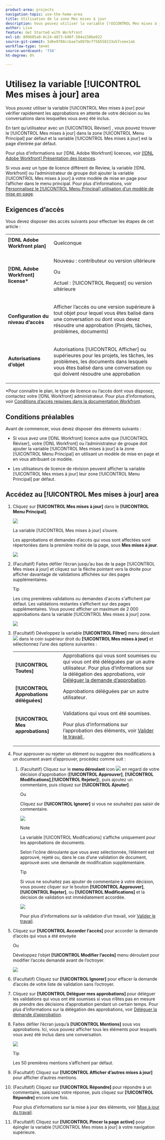 ```yaml
---
product-area: projects
navigation-topic: use-the-home-area
title: Utilisation de la zone Mes mises à jour
description: Vous pouvez utiliser la variable [!UICONTROL Mes mises à jour] pour vérifier rapidement les approbations en attente de votre décision ou les conversations dans lesquelles vous avez été inclus.
author: Lisa
feature: Get Started with Workfront
exl-id: 809605a0-8c24-4873-b98f-504a158be022
source-git-commit: 5d6e9788ccbae7a8970cff56558233a57ceee1ab
workflow-type: tm+mt
source-wordcount: '734'
ht-degree: 0%

---
```


# Utilisez la variable [!UICONTROL Mes mises à jour] area

<!--
<p data-mc-conditions="QuicksilverOrClassic.Draft mode">(NOTE: there is a similar article like this in the "My Work" folder that is conditioned for Classic only)</p>
-->

Vous pouvez utiliser la variable [!UICONTROL Mes mises à jour] pour vérifier rapidement les approbations en attente de votre décision ou les conversations dans lesquelles vous avez été inclus.

En tant qu’utilisateur avec un [!UICONTROL Réviser] , vous pouvez trouver le [!UICONTROL Mes mises à jour] dans la zone [!UICONTROL Menu Principal] par défaut et la variable [!UICONTROL Mes mises à jour] est la page d’entrée par défaut.

Pour plus d’informations sur [!DNL Adobe Workfront] licences, voir [[!DNL Adobe Workfront] Présentation des licences](../../../administration-and-setup/add-users/access-levels-and-object-permissions/wf-licenses.md).

Si vous avez un type de licence différent de Review, la variable [!DNL Workfront] ou l’administrateur de groupe doit ajouter la variable [!UICONTROL Mes mises à jour] à votre modèle de mise en page pour l’afficher dans le menu principal. Pour plus d’informations, voir [Personnalisez le [!UICONTROL Menu Principal] utilisation d’un modèle de mise en page](../../../administration-and-setup/customize-workfront/use-layout-templates/customize-main-menu.md).

## Exigences d’accès

Vous devez disposer des accès suivants pour effectuer les étapes de cet article :

<table style="table-layout:auto"> 
 <col> 
 <col> 
 <tbody> 
  <tr> 
   <td role="rowheader"><strong>[!DNL Adobe Workfront plan]</strong></td> 
   <td> <p>Quelconque</p> </td> 
  </tr> 
  <tr> 
   <td role="rowheader"><strong>[!DNL Adobe Workfront] license*</strong></td> 
   <td> <p>Nouveau : contributeur ou version ultérieure</p>
   Ou   
   <p>Actuel : [!UICONTROL Request] ou version ultérieure</p> </td> 
  </tr> 
  <tr> 
   <td role="rowheader"><strong>Configuration du niveau d’accès</strong></td> 
   <td> <p>Afficher l’accès ou une version supérieure à tout objet pour lequel vous êtes balisé dans une conversation ou dont vous devez résoudre une approbation (Projets, tâches, problèmes, documents)</p> </td> 
  </tr> 
  <tr> 
   <td role="rowheader"><strong>Autorisations d’objet</strong></td> 
   <td> <p>Autorisations [!UICONTROL Afficher] ou supérieures pour les projets, les tâches, les problèmes, les documents dans lesquels vous êtes balisé dans une conversation ou qui doivent résoudre une approbation</p> </td> 
  </tr> 
 </tbody> 
</table>

*Pour connaître le plan, le type de licence ou l’accès dont vous disposez, contactez votre [!DNL Workfront] administrateur. Pour plus d’informations, voir [Conditions d’accès requises dans la documentation Workfront](/help/quicksilver/administration-and-setup/add-users/access-levels-and-object-permissions/access-level-requirements-in-documentation.md).

## Conditions préalables

Avant de commencer, vous devez disposer des éléments suivants :

* Si vous avez une [!DNL Workfront] licence autre que [!UICONTROL Réviser], votre [!DNL Workfront] ou l’administrateur de groupe doit ajouter la variable [!UICONTROL Mes mises à jour] à la zone [!UICONTROL Menu Principal] en utilisant un modèle de mise en page et en vous attribuant ce modèle.

* Les utilisateurs de licence de révision peuvent afficher la variable [!UICONTROL Mes mises à jour] leur zone [!UICONTROL Menu Principal] par défaut.

## Accédez au [!UICONTROL Mes mises à jour] area

1. Cliquez sur **[!UICONTROL Mes mises à jour]** dans le **[!UICONTROL Menu Principal]**.

   ![](assets/access-my-updates-from-main-menu-reviewer-user-nwe-350x294.png)

   La variable [!UICONTROL Mes mises à jour] s’ouvre.

   Les approbations et demandes d’accès qui vous sont affectées sont répertoriées dans la première moitié de la page, sous **Mes mises à jour**.

   ![](assets/my-updates-mentions-for-reviwers-nwe-350x418.png)

1. (Facultatif) Faites défiler l’écran jusqu’au bas de la page [!UICONTROL Mes mises à jour] et cliquez sur la flèche pointant vers la droite pour afficher davantage de validations affichées sur des pages supplémentaires.

   >[!TIP]
   >
   >Les cinq premières validations ou demandes d&#39;accès s&#39;affichent par défaut. Les validations restantes s’affichent sur des pages supplémentaires. Vous pouvez afficher un maximum de 2 000 approbations dans la variable [!UICONTROL Mes mises à jour] zone.

   ![](assets/pagination-for-my-updates-page-highlighted-nwe-350x78.png)

1. (Facultatif) Développez la variable **[!UICONTROL Filtrer]** menu déroulant ![](assets/filter-nwepng.png) dans le coin supérieur droit du **[!UICONTROL Mes mises à jour]** et sélectionnez l’une des options suivantes :

   <table style="table-layout:auto"> 
    <col> 
    </col> 
    <col> 
    </col> 
    <tbody> 
     <tr> 
      <td role="rowheader"><strong>[!UICONTROL Toutes]</strong></td> 
      <td>Approbations qui vous sont soumises ou qui vous ont été déléguées par un autre utilisateur. Pour plus d’informations sur la délégation des approbations, voir <a href="../../../review-and-approve-work/manage-approvals/delegate-approval-requests.md" class="MCXref xref">Déléguer la demande d’approbation</a>. </td> 
     </tr> 
     <tr> 
      <td role="rowheader"><strong>[!UICONTROL Approbations déléguées]</strong></td> 
      <td>Approbations déléguées par un autre utilisateur. </td> 
     </tr> 
     <tr> 
      <td role="rowheader"><strong>[!UICONTROL Mes approbations]</strong></td> 
      <td> <p>Validations qui vous ont été soumises. </p> <p>Pour plus d’informations sur l’approbation des éléments, voir <a href="../../../review-and-approve-work/manage-approvals/approving-work.md" class="MCXref xref">Valider le travail </a>.</p> </td> 
     </tr> 
    </tbody> 
   </table>

1. Pour approuver ou rejeter un élément ou suggérer des modifications à un document avant d’approuver, procédez comme suit :

   1. (Facultatif) Cliquez sur le **menu déroulant** icon ![](assets/down-arrow-blue.png) en regard de votre décision d’approbation (**[!UICONTROL Approuver]**, **[!UICONTROL Modifications]**,**[!UICONTROL Rejeter]**), puis ajoutez un commentaire, puis cliquez sur **[!UICONTROL Ajouter]**.

      Ou

      Cliquez sur **[!UICONTROL Ignorer]** si vous ne souhaitez pas saisir de commentaire.

      ![](assets/approval-decision-buttons-in-my-updates-with-comment-box-nwe-350x183.png)

      >[!NOTE]
      >
      >La variable [!UICONTROL Modifications] s’affiche uniquement pour les approbations de documents.

      Selon l’icône déroulante que vous avez sélectionnée, l’élément est approuvé, rejeté ou, dans le cas d’une validation de document, approuvé avec une demande de modification supplémentaire.

      >[!TIP]
      >
      >Si vous ne souhaitez pas ajouter de commentaire à votre décision, vous pouvez cliquer sur le bouton **[!UICONTROL Approuver]**, **[!UICONTROL Rejeter]**, ou **[!UICONTROL Modifications]** et la décision de validation est immédiatement accordée.
      >
      >
      >![](assets/approval-decision-buttons-in-my-updates-nwe-350x169.png)
      >
      >Pour plus d’informations sur la validation d’un travail, voir [Valider le travail](../../../review-and-approve-work/manage-approvals/approving-work.md).

1. Cliquez sur **[!UICONTROL Accorder l’accès]** pour accorder la demande d’accès qui vous a été envoyée

   Ou

   Développez l’objet **[!UICONTROL Modifier l’accès]** menu déroulant pour modifier l’accès demandé avant de l’octroyer.

   ![](assets/grant-access-button-in-my-updates-nwe-350x224.png)

1. (Facultatif) Cliquez sur **[!UICONTROL Ignorer]** pour effacer la demande d’accès de votre liste de validation sans l’octroyer.
1. Cliquez sur **[!UICONTROL Déléguer mes approbations]** pour déléguer les validations qui vous ont été soumises si vous n’êtes pas en mesure de prendre des décisions d’approbation pendant un certain temps. Pour plus d’informations sur la délégation des approbations, voir [Déléguer la demande d’approbation](../../../review-and-approve-work/manage-approvals/delegate-approval-requests.md).
1. Faites défiler l’écran jusqu’à **[!UICONTROL Mentions]** sous vos approbations. Ici, vous pouvez afficher tous les éléments pour lesquels vous avez été inclus dans une conversation.

   ![](assets/mentions-area-for-reviewers-nwe-350x191.png)

   >[!TIP]
   >
   >Les 50 premières mentions s’affichent par défaut.

1. (Facultatif) Cliquez sur **[!UICONTROL Afficher d’autres mises à jour]** pour afficher d’autres mentions.
1. (Facultatif) Cliquez sur **[!UICONTROL Répondre]** pour répondre à un commentaire, saisissez votre réponse, puis cliquez sur **[!UICONTROL Répondre]** encore une fois.

   Pour plus d’informations sur la mise à jour des éléments, voir [Mise à jour du travail](../../../workfront-basics/updating-work-items-and-viewing-updates/update-work.md).

1. (Facultatif) Cliquez sur **[!UICONTROL Pincer la page active]** pour épingler la variable [!UICONTROL Mes mises à jour] à votre navigation supérieure.
